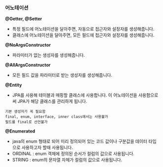 ### 어노테이션

**@Getter, @Setter**

- 특정 필드에 어노테이션을 달아주면, 자동으로 접근자와 설정자를 생성해줍니다.
- 클래스에 어노테이션을 달아주면, 모든 필드에 접근자와 설정자를 생성해줍니다.

**@NoArgsConstructor**
- 파라미터가 없는 생성자를 생성해줍니다.

**@AllArgsConstructor**
- 모든 필드 값을 파라미터로 받는 생성자를 생성해줍니다.

**@Entity**
- JPA를 사용해 테이블과 매핑할 클래스에 사용합니다. 이 어노테이션을 사용함으로써 JPA가 해당 클래스를 관리하게 됩니다.
```
기본 생성자가 꼭 필요함
final, enum, interface, inner class에서는 사용불가
필드를 final로 선언불가
```
**@Enumerated**
- java의 enum 형태로 되어 미리 정의되어 있는 코드 값이나 구분값을 데이터 타입으로 사용하고자 할때 사용됩니다.
- ORDINAL : enum 객체에 정의된 순서가 컬럼의 값으로 사용됩니다.
- STRING : enum의 문자열 자체가 컬럼의 값으로 사용됩니다.
